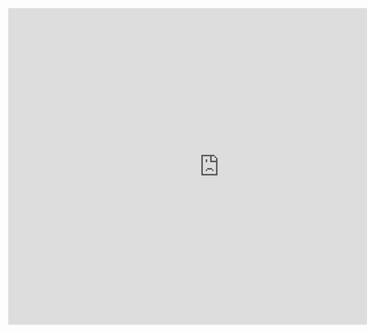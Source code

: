 <iframe src="https://data.oecd.org/chart/5PfI" width="860" height="645" style="border: 0" mozallowfullscreen="true" webkitallowfullscreen="true" allowfullscreen="true"><a href="https://data.oecd.org/chart/5PfI" target="_blank">OECD Chart: General government debt, Total, % of GDP, Annual, 2015</a></iframe>
